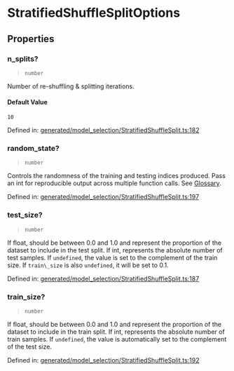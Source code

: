 # StratifiedShuffleSplitOptions

## Properties

### n\_splits?

> `number`

Number of re-shuffling & splitting iterations.

#### Default Value

`10`

Defined in:  [generated/model\_selection/StratifiedShuffleSplit.ts:182](https://github.com/transitive-bullshit/scikit-learn-ts/blob/122b3c0/packages/sklearn/src/generated/model_selection/StratifiedShuffleSplit.ts#L182)

### random\_state?

> `number`

Controls the randomness of the training and testing indices produced. Pass an int for reproducible output across multiple function calls. See [Glossary](../../glossary.html#term-random_state).

Defined in:  [generated/model\_selection/StratifiedShuffleSplit.ts:197](https://github.com/transitive-bullshit/scikit-learn-ts/blob/122b3c0/packages/sklearn/src/generated/model_selection/StratifiedShuffleSplit.ts#L197)

### test\_size?

> `number`

If float, should be between 0.0 and 1.0 and represent the proportion of the dataset to include in the test split. If int, represents the absolute number of test samples. If `undefined`, the value is set to the complement of the train size. If `train\_size` is also `undefined`, it will be set to 0.1.

Defined in:  [generated/model\_selection/StratifiedShuffleSplit.ts:187](https://github.com/transitive-bullshit/scikit-learn-ts/blob/122b3c0/packages/sklearn/src/generated/model_selection/StratifiedShuffleSplit.ts#L187)

### train\_size?

> `number`

If float, should be between 0.0 and 1.0 and represent the proportion of the dataset to include in the train split. If int, represents the absolute number of train samples. If `undefined`, the value is automatically set to the complement of the test size.

Defined in:  [generated/model\_selection/StratifiedShuffleSplit.ts:192](https://github.com/transitive-bullshit/scikit-learn-ts/blob/122b3c0/packages/sklearn/src/generated/model_selection/StratifiedShuffleSplit.ts#L192)
